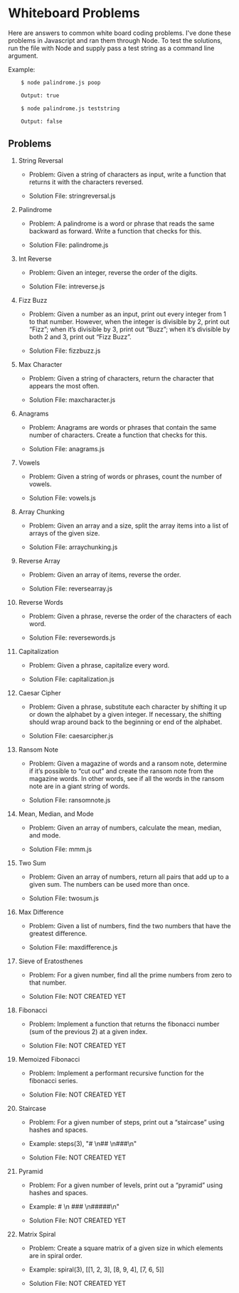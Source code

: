 # Whiteboard Problems 
Here are answers to common white board coding problems.  I've done these problems in Javascript and ran them through Node. To test the solutions, run the file with Node and supply pass a test string as a command line argument.

Example:

```bash
    $ node palindrome.js poop

    Output: true

    $ node palindrome.js teststring

    Output: false
```

## Problems

1. String Reversal
    * Problem: Given a string of characters as input, write a function that returns it with the characters reversed.

    * Solution File: stringreversal.js

2. Palindrome
    * Problem: A palindrome is a word or phrase that reads the same backward as forward. Write a function that checks for this.

    * Solution File: palindrome.js

3. Int Reverse
    * Problem: Given an integer, reverse the order of the digits.

    * Solution File: intreverse.js

4. Fizz Buzz
    * Problem: Given a number as an input, print out every integer from 1 to that number. However, when the integer is divisible by 2, print out “Fizz”; when it’s divisible by 3, print out “Buzz”; when it’s divisible by both 2 and 3, print out “Fizz Buzz”.

    * Solution File: fizzbuzz.js

5. Max Character
    * Problem: Given a string of characters, return the character that appears the most often.

    * Solution File: maxcharacter.js

6. Anagrams
    * Problem: Anagrams are words or phrases that contain the same number of characters. Create a function that checks for this.

    * Solution File: anagrams.js

7. Vowels
    * Problem: Given a string of words or phrases, count the number of vowels.

    * Solution File: vowels.js

8. Array Chunking
    * Problem: Given an array and a size, split the array items into a list of arrays of the given size.

    * Solution File: arraychunking.js

9. Reverse Array
    * Problem: Given an array of items, reverse the order.

    * Solution File: reversearray.js

10. Reverse Words
    * Problem: Given a phrase, reverse the order of the characters of each word.

    * Solution File: reversewords.js

11. Capitalization
    * Problem: Given a phrase, capitalize every word.

    * Solution File: capitalization.js

12. Caesar Cipher
    * Problem: Given a phrase, substitute each character by shifting it up or down the alphabet by a given integer. If necessary, the shifting should wrap around back to the beginning or end of the alphabet.

    * Solution File: caesarcipher.js

13. Ransom Note
    * Problem: Given a magazine of words and a ransom note, determine if it’s possible to “cut out” and create the ransom note from the magazine words. In other words, see if all the words in the ransom note are in a giant string of words.

    * Solution File: ransomnote.js

14. Mean, Median, and Mode
    * Problem: Given an array of numbers, calculate the mean, median, and mode.

    * Solution File: mmm.js

15. Two Sum
    * Problem: Given an array of numbers, return all pairs that add up to a given sum. The numbers can be used more than once.

    * Solution File: twosum.js

16. Max Difference
    * Problem: Given a list of numbers, find the two numbers that have the greatest difference.

    * Solution File: maxdifference.js

17. Sieve of Eratosthenes
    * Problem: For a given number, find all the prime numbers from zero to that number.

    * Solution File: NOT CREATED YET

18. Fibonacci
    * Problem: Implement a function that returns the fibonacci number (sum of the previous 2) at a given index.

    * Solution File: NOT CREATED YET

19. Memoized Fibonacci
    * Problem: Implement a performant recursive function for the fibonacci series.

    * Solution File: NOT CREATED YET

20. Staircase
    * Problem: For a given number of steps, print out a “staircase” using hashes and spaces.

    * Example: steps(3), "#  \n## \n###\n"

    * Solution File: NOT CREATED YET

21. Pyramid
    * Problem: For a given number of levels, print out a “pyramid” using hashes and spaces. 

    * Example:   #  \n ### \n#####\n"

    * Solution File: NOT CREATED YET

22. Matrix Spiral
    * Problem: Create a square matrix of a given size in which elements are in spiral order.

    * Example: spiral(3), [[1, 2, 3], [8, 9, 4], [7, 6, 5]]

    * Solution File: NOT CREATED YET
